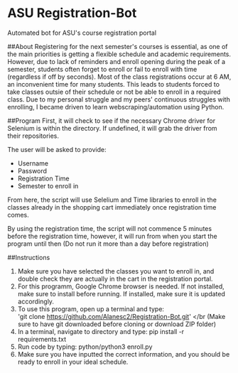 # ASU Registration-Bot
Automated bot for ASU's course registration portal

##About
Registering for the next semester's courses is essential, as one of the main priorities is getting a flexible schedule and academic requirements. However, due to lack of reminders and enroll opening during the peak of a semester, students often forget to enroll or fail to enroll with time (regardless if off by seconds). Most of the class registrations occur at 6 AM, an inconvenient time for many students. This leads to students forced to take classes outsie of their schedule or not be able to enroll in a required class. Due to my personal struggle and my peers' continuous struggles with enrolling, I became driven to learn webscraping/automation using Python.

##Program
First, it will check to see if the necessary Chrome driver for Selenium is within the directory. If undefined, it will grab the driver from their repositories.

The user will be asked to provide:
- Username
- Password
- Registration Time
- Semester to enroll in

From here, the script will use Selelium and Time libraries to enroll in the classes already in the shopping cart immediately once registration time comes. 

By using the registration time, the script will not commence 5 minutes before the registration time, however, it will run from when you start the program until then (Do not run it more than a day before registration)

##Instructions
1. Make sure you have selected the classes you want to enroll in, and double check they are actually in the cart in the registration portal.
2. For this programm, Google Chrome browser is needed. If not installed, make sure to install before running. If installed, make sure it is updated accordingly.
3. To use this program, open up a terminal and type: <br> 'git clone https://github.com/Alanesc2/Registration-Bot.git' </br
(Make sure to have git downloaded before cloning or download ZIP folder)
4. In a terminal, navigate to directory and type: pip install -r requirements.txt
5. Run code by typing: python/python3 enroll.py
6. Make sure you have inputted the correct information, and you should be ready to enroll in your ideal schedule.

